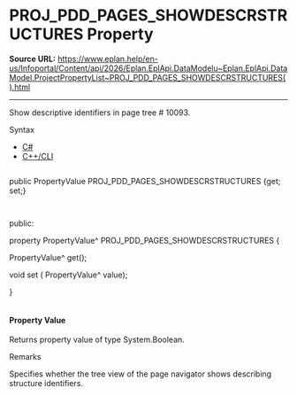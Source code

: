 # PROJ_PDD_PAGES_SHOWDESCRSTRUCTURES Property

**Source URL:** https://www.eplan.help/en-us/Infoportal/Content/api/2026/Eplan.EplApi.DataModelu~Eplan.EplApi.DataModel.ProjectPropertyList~PROJ_PDD_PAGES_SHOWDESCRSTRUCTURES().html

---

Show descriptive identifiers in page tree # 10093.

Syntax

- [C#](#i-syntax-CS)
- [C++/CLI](#i-syntax-CPP2005)

```
```
public PropertyValue PROJ_PDD_PAGES_SHOWDESCRSTRUCTURES {get; set;}
```
```

```
```
public:

property PropertyValue^ PROJ_PDD_PAGES_SHOWDESCRSTRUCTURES {

   PropertyValue^ get();

   void set (    PropertyValue^ value);

}
```
```

#### Property Value

Returns property value of type System.Boolean.

Remarks

Specifies whether the tree view of the page navigator shows describing structure identifiers.
